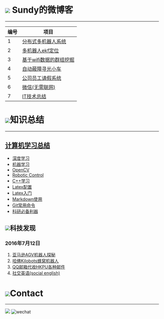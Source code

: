 # ![](http://i.imgur.com/S7xBFja.png) Sundy的微博客

------
编号  | 项目
------------- | ---------
1  | [分布式多机器人系统](https://github.com/sundyCoder/MultiRobots/blob/master/README.md)
2  | [多机器人ekf定位](https://github.com/sundyCoder/KalmanFilter)
3  | [基于wifi数据的群组挖掘](https://github.com/sundyCoder/Group-Detection)
4  | [自动蔽障寻光小车](https://github.com/sundyCoder/CarRobot)
5  | [公司员工请假系统](https://github.com/sundyCoder/LeaveApplicationSystem)
6  | [微信(无需联网)](https://github.com/sundyCoder/wechat)
7  | [IT技术总结](https://github.com/sundyCoder/CSK)

# ![](http://i.imgur.com/S7xBFja.png)知识总结 #
---
## [计算机学习总结](https://github.com/sundyCoder/CSK) ##
- [深度学习](https://github.com/sundyCoder/CSK/tree/master/DL/README.md)
- [机器学习](https://github.com/sundyCoder/CSK/tree/master/ML/README.md)
- [OpenCV](https://github.com/sundyCoder/CSK/blob/master/Opencv/README.md)
- [Robotic Control](https://github.com/sundyCoder/CSK/blob/master/Robot/README.md)
- [C++学习](https://github.com/sundyCoder/CSK/blob/master/C++/README.md)
- [Latex配置](https://github.com/sundyCoder/CSK/blob/master/Tools/LaTex-Sublime.md)
- [Latex入门](https://github.com/sundyCoder/CSK/blob/master/Tools/Latex-Tutorial.md)
- [Markdown使用](https://github.com/sundyCoder/CSK/blob/master/Tools/Markdown-Notes.md)
- [Git常用命令](https://github.com/sundyCoder/CSK/blob/master/Tools/git-command.md)
- [科研必备利器](https://github.com/sundyCoder/CSK/blob/master/Tools/Research-Tools.md)
 
 
  

## ![](http://i.imgur.com/S7xBFja.png)科技发现 ##
### 2016年7月12日 ###
1. [亚马逊AGV机器人探秘](https://zhuanlan.zhihu.com/p/21573656)
2. [哈佛Kilobots蜂窝机器人](https://zhuanlan.zhihu.com/p/21542525)
3. [QQ邮箱代收HKPU各种邮件](https://github.com/sundyCoder/CSK/blob/master/Tools/E-Mail.md)
4. [社交英语(social english)](https://github.com/sundyCoder/CSK/blob/master/Tools/Social-English.md)

# ![](http://i.imgur.com/S7xBFja.png)Contact #
----
<a href="https://github.com/sundyCoder" target="_blank"> <img src="http://i.imgur.com/ytxW0VQ.png"   /></a> ![wechat](http://i.imgur.com/1TDj1p7.jpg)





